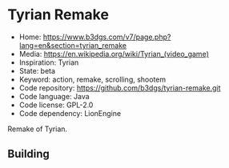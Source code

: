 # Tyrian Remake

- Home: https://www.b3dgs.com/v7/page.php?lang=en&section=tyrian_remake
- Media: https://en.wikipedia.org/wiki/Tyrian_(video_game)
- Inspiration: Tyrian
- State: beta
- Keyword: action, remake, scrolling, shootem
- Code repository: https://github.com/b3dgs/tyrian-remake.git
- Code language: Java
- Code license: GPL-2.0
- Code dependency: LionEngine

Remake of Tyrian.

## Building
